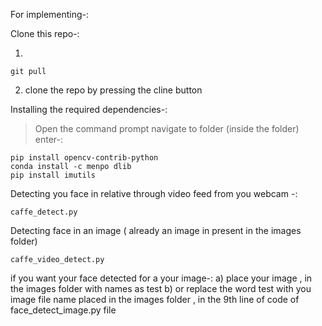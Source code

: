 For implementing-:


Clone this repo-:

1)
```
git pull

```
2) clone the repo by pressing the cline button


Installing the required dependencies-:
> Open the command prompt
> navigate to folder (inside the folder)
> enter-:
```
pip install opencv-contrib-python
conda install -c menpo dlib
pip install imutils
```


Detecting you face in relative through video feed from you webcam -:

```
caffe_detect.py
```


Detecting face in an image ( already an image in present in the images folder)
```
caffe_video_detect.py
```
if you want your face detected for a your image-:
a) place your image , in the images folder with names as test
b) or replace the word test with you image file name placed in the images folder , in the 9th line of code of face_detect_image.py file
